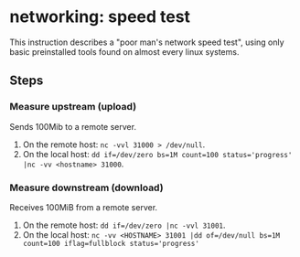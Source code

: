# networking: speed test

This instruction describes a "poor man's network speed test", using only
basic preinstalled tools found on almost every linux systems.

## Steps

### Measure upstream (upload)

Sends 100Mib to a remote server.

1. On the remote host: `nc -vvl 31000 > /dev/null`.
2. On the local host: `dd if=/dev/zero bs=1M count=100 status='progress' |nc -vv <hostname> 31000`.

### Measure downstream (download)

Receives 100MiB from a remote server.

1. On the remote host: `dd if=/dev/zero |nc -vvl 31001`.
2. On the local host: `nc -vv <HOSTNAME> 31001 |dd of=/dev/null bs=1M count=100 iflag=fullblock status='progress'`
